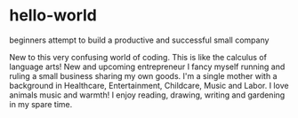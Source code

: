 # hello-world
beginners attempt to build a productive and successful small company 
 
New to this very confusing world of coding. This is like the calculus of language arts! New and upcoming entrepreneur I fancy myself running and ruling a small business sharing my own goods. I'm a single mother with a background in Healthcare, Entertainment, Childcare, Music and Labor. I love animals music and warmth! I enjoy reading, drawing, writing and gardening in my spare time.  
